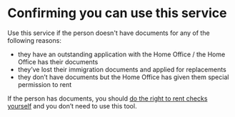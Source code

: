# Confirming you can use this service

Use this service if the person doesn't have documents for any of the following reasons:

* they have an outstanding application with the Home Office / the Home Office has their documents
* they’ve lost their immigration documents and applied for replacements
* they don’t have documents but the Home Office has given them special permission to rent

If the person has documents, you should [do the right to rent checks yourself](https://www.gov.uk/check-tenant-right-to-rent-documents/how-to-check) and you don’t need to use this tool.